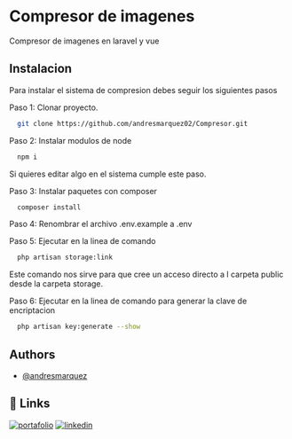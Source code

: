 
# Compresor de imagenes

Compresor de imagenes en laravel y vue

## Instalacion

Para instalar el sistema de compresion debes seguir los siguientes pasos

Paso 1: Clonar proyecto.

```bash
  git clone https://github.com/andresmarquez02/Compresor.git
```
Paso 2: Instalar modulos de node

```bash
  npm i
```

Si quieres editar algo en el sistema cumple este paso.

Paso 3: Instalar paquetes con composer

```bash
  composer install
```

Paso 4: Renombrar el archivo .env.example a .env

Paso 5: Ejecutar en la linea de comando

```bash
  php artisan storage:link
```
Este comando nos sirve para que cree un acceso directo a l carpeta public desde la carpeta storage.

Paso 6: Ejecutar en la linea de comando para generar la clave de encriptacion

```bash
  php artisan key:generate --show
```
## Authors

- [@andresmarquez](https://www.github.com/andresmarquez02)

## 🔗 Links
[![portafolio](https://img.shields.io/badge/my_portfolio-000?style=for-the-badge&logo=ko-fi&logoColor=white)](https://andresmarquez02.github.io/andres/)
[![linkedin](https://img.shields.io/badge/linkedin-0A66C2?style=for-the-badge&logo=linkedin&logoColor=white)](https://www.linkedin.com/in/andres-marquez-02/)


